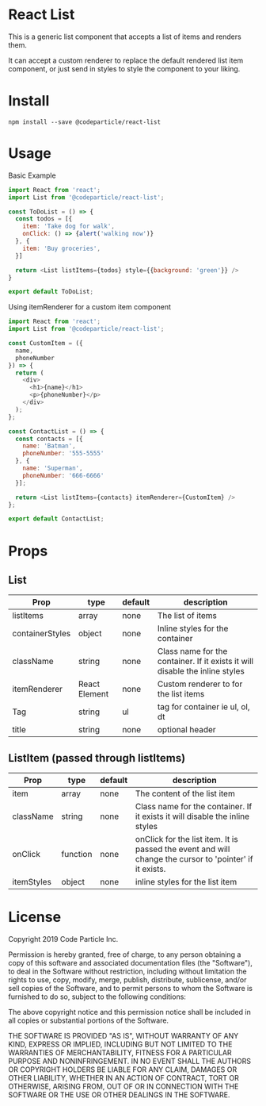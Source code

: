 <h1>React List</h1>

This is a generic list component that accepts a list of items and renders them.

It can accept a custom renderer to replace the default rendered list item component, or just send in styles to style the component to your liking.

<h1>Install</h1>
<code>npm install --save @codeparticle/react-list</code>

<h1>Usage</h1>

Basic Example
```javascript
import React from 'react';
import List from '@codeparticle/react-list';

const ToDoList = () => {
  const todos = [{
    item: 'Take dog for walk',
    onClick: () => {alert('walking now')}
  }, {
    item: 'Buy groceries',
  }]

  return <List listItems={todos} style={{background: 'green'}} />
}

export default ToDoList;
```

Using itemRenderer for a custom item component

```javascript
import React from 'react';
import List from '@codeparticle/react-list';

const CustomItem = ({
  name,
  phoneNumber
}) => {
  return (
    <div>
      <h1>{name}</h1>
      <p>{phoneNumber}</p>
    </div>
  );
};

const ContactList = () => {
  const contacts = [{
    name: 'Batman',
    phoneNumber: '555-5555'
  }, {
    name: 'Superman',
    phoneNumber: '666-6666'
  }];

  return <List listItems={contacts} itemRenderer={CustomItem} />
};

export default ContactList;

```

<h1>Props</h1>
<h2>List</h2>

Prop | type | default | description
---- | ---- | ------- | -----------
|listItems|array|none|The list of items|
|containerStyles|object|none|Inline styles for the container|
|className|string|none|Class name for the container. If it exists it will disable the inline styles|
|itemRenderer|React Element|none|Custom renderer to for the list items|
|Tag|string|ul|tag for container ie ul, ol, dt|
|title|string|none|optional header

<h2>ListItem (passed through listItems)</h2>

|Prop|type|default|description|
|----|----|-------|-----------|
|item|array|none|The content of the list item|
|className|string|none|Class name for the container. If it exists it will disable the inline styles|
|onClick|function|none|onClick for the list item. It is passed the event and will change the cursor to 'pointer' if it exists.|
|itemStyles|object|none|inline styles for the list item

<h1>License</h1>
Copyright 2019 Code Particle Inc.

Permission is hereby granted, free of charge, to any person obtaining a copy of this software and associated documentation files (the "Software"), to deal in the Software without restriction, including without limitation the rights to use, copy, modify, merge, publish, distribute, sublicense, and/or sell copies of the Software, and to permit persons to whom the Software is furnished to do so, subject to the following conditions:

The above copyright notice and this permission notice shall be included in all copies or substantial portions of the Software.

THE SOFTWARE IS PROVIDED "AS IS", WITHOUT WARRANTY OF ANY KIND, EXPRESS OR IMPLIED, INCLUDING BUT NOT LIMITED TO THE WARRANTIES OF MERCHANTABILITY, FITNESS FOR A PARTICULAR PURPOSE AND NONINFRINGEMENT. IN NO EVENT SHALL THE AUTHORS OR COPYRIGHT HOLDERS BE LIABLE FOR ANY CLAIM, DAMAGES OR OTHER LIABILITY, WHETHER IN AN ACTION OF CONTRACT, TORT OR OTHERWISE, ARISING FROM, OUT OF OR IN CONNECTION WITH THE SOFTWARE OR THE USE OR OTHER DEALINGS IN THE SOFTWARE.